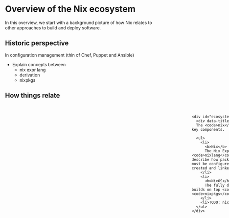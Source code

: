 <style>

.node {
  cursor: pointer;
}

.node:hover {
  stroke: #000;
  stroke-width: 2px;
}


.node--leaf {
  fill: white;
}

.label {
  font: 30px "Helvetica Neue", Helvetica, Arial, sans-serif;
  text-anchor: middle;
  text-shadow: 0 1px 0 #fff, 1px 0 0 #fff, -1px 0 0 #fff, 0 -1px 0 #fff;
}

.label,
.node--root,
.node--leaf {
/*  pointer-events: none; */
}

#ecosystem-container {
  width:1000px;
  height:600px;
}

#ecosystem-svg {
  float:left;
  width:600px;
}

#ecosystem-description {
  float:left;
  width:380px;
  height:580px;
  padding: 10px;
}

</style>

# Overview of the Nix ecosystem
In this overview, we start with a background picture of how Nix relates to other approaches 
to build and deploy software.

## Historic perspective
In configuration management (thin of Chef, Puppet and Ansible)
- Explain concepts between 
  - nix expr lang
  - derivation
  - nixpkgs

## How things relate

<div id="ecosystem-container">
  <svg id="ecosystem-svg" width="600" height="600"></svg>
  <div id="ecosystem-description">
    <h3 id="ecosystem-description-title"></h3>

    <div id="ecosystem-descriptions">
      <div data-title="NixOS Ecosystem">
      The <code>nix</code> ecosystem consists of several key components.

      <ul>
        <li>
          <b>Nix</b>
          The Nix Expression Language (or <code>nixlang</code>) is used to declaratively describe how packages must be build, how your machine must be configured and how cloud resources must be created and linked to each other.
        </li>
        <li>
          <b>NixOS</b>
          The fully declarative linux distribution that builds on top <code>nix</code> and <code>nixpkgs</code>.
        </li>
        <li>TODO: nixpkgs, deployment</li>
      </ul>
    </div>
  </div>
</div>

<script src="https://d3js.org/d3.v4.min.js"></script>

<script>

var svg = d3.select("svg"),
    margin = 0,
    diameter = +svg.attr("width"),
    g = svg.append("g").attr("transform", "translate(" + diameter / 2 + "," + diameter / 2 + ")");

var color = d3.scaleLinear()
    .domain([-1, 5])
    .range(["hsl(152,80%,80%)", "hsl(228,30%,40%)"])
    .interpolate(d3.interpolateHcl);

var pack = d3.pack()
    .size([diameter - margin, diameter - margin])
    .padding(20);


// Build a map from title -> DOM node
function buildDescriptionMap() {
  var children = document.getElementById("ecosystem-descriptions").children;
  var map  = {};
  for (var i = 0; i < children.length; i++) {
    var child = children[i];
    var title = child.getAttribute("data-title");
    map[title] = child;
  }

  return map;
}

d3.json("flare.json", function(error, root) {
  if (error) throw error;
  var textElement = document.getElementById("ecosystem-description");
  var descriptionTitleElement = document.getElementById("ecosystem-description-title");
  var descriptionsElements = buildDescriptionMap();

  console.log(descriptionsElements);

  root = d3.hierarchy(root)
      .sum(function(d) { return d.size; })
      .sort(function(a, b) { return b.value - a.value; });

  var focus = root,
      nodes = pack(root).descendants(),
      view;

  var circle = g.selectAll("circle")
    .data(nodes)
    .enter().append("circle")
      .attr("class", function(d) { return d.parent ? d.children ? "node" : "node node--leaf" : "node node--root"; })
      .style("fill", function(d) { return d.children ? color(d.depth) : null; })
      .on("click", function(d) { if (focus !== d) zoom(d), setText(d), d3.event.stopPropagation(); });

  var text = g.selectAll("text")
    .data(nodes)
    .enter().append("text")
      .attr("class", "label")
      .style("fill-opacity", function(d) { return d.parent === root ? 1 : 0; })
      .style("display", function(d) { return d.parent === root ? "inline" : "none"; })
      .text(function(d) { return d.data.name; });

  var node = g.selectAll("circle,text");

  svg.on("click", function() { zoom(root); setText(root); });

  zoomTo([root.x, root.y, root.r * 2 + margin]);
  setText(root);

  function zoom(d) {
    var focus0 = focus; focus = d;

    var transition = d3.transition()
        .duration(d3.event.altKey ? 7500 : 750)
        .tween("zoom", function(d) {
          var i = d3.interpolateZoom(view, [focus.x, focus.y, focus.r * 2.5 + margin]);
          return function(t) { zoomTo(i(t)); };
        });

    transition.selectAll("text")
      .filter(function(d) { console.log(d, d.parent); return d.parent === focus || this.style.display === "inline"; })
        .style("fill-opacity", function(d) { return d.parent === focus ? 1 : 0; })
        .on("start", function(d) { if (d.parent === focus) this.style.display = "inline"; })
        .on("end", function(d) { if (d.parent !== focus) this.style.display = "none"; });
  }

  function setText(d) {
    descriptionTitleElement.innerHTML = d.data.name;

    for (var title in descriptionsElements) {
      var e = descriptionsElements[title];
      if (title == d.data.name) {
        e.style.visibility = "visible";
      } else {
        e.style.visibility = "hidden";
      }
    }

//    if (d.data.html) {
//      textElement.innerHTML = "<h3>" + d.data.name + "</h3>" + d.data.html;
//    } else {
//      textElement.innerHTML = "<h3>Help</h3><p>Pick an item on the left to see it's description</p>";
//    }
  }

  function zoomTo(v) {
    var k = diameter / v[2]; view = v;
    node.attr("transform", function(d) { return "translate(" + (d.x - v[0]) * k + "," + (d.y - v[1]) * k + ")"; });
    circle.attr("r", function(d) { return d.r * k; });
  }
});

</script>
